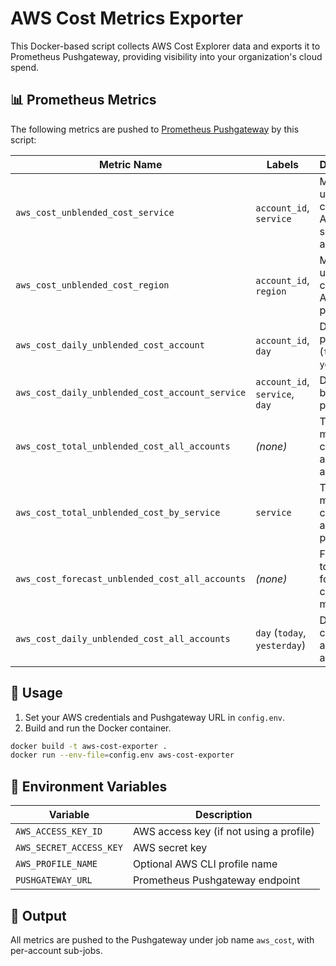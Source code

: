 # AWS Cost Metrics Exporter

This Docker-based script collects AWS Cost Explorer data and exports it to Prometheus Pushgateway, providing visibility into your organization's cloud spend.

## 📊 Prometheus Metrics

The following metrics are pushed to [Prometheus Pushgateway](https://prometheus.io/docs/practices/pushing/) by this script:

| Metric Name                                      | Labels                                | Description                                      |
|--------------------------------------------------|----------------------------------------|--------------------------------------------------|
| `aws_cost_unblended_cost_service`               | `account_id`, `service`               | Monthly unblended cost by AWS service per account |
| `aws_cost_unblended_cost_region`                | `account_id`, `region`                | Monthly unblended cost by AWS region per account |
| `aws_cost_daily_unblended_cost_account`         | `account_id`, `day`                   | Daily cost per account (`today`, `yesterday`)    |
| `aws_cost_daily_unblended_cost_account_service` | `account_id`, `service`, `day`        | Daily cost by service per account                |
| `aws_cost_total_unblended_cost_all_accounts`    | *(none)*                              | Total monthly cost across all AWS accounts       |
| `aws_cost_total_unblended_cost_by_service`      | `service`                             | Total monthly cost across all accounts per service |
| `aws_cost_forecast_unblended_cost_all_accounts` | *(none)*                              | Forecasted total cost for the current month      |
| `aws_cost_daily_unblended_cost_all_accounts`    | `day` (`today`, `yesterday`)          | Daily total cost across all AWS accounts         |

## 🐳 Usage

1. Set your AWS credentials and Pushgateway URL in `config.env`.
2. Build and run the Docker container.

```bash
docker build -t aws-cost-exporter .
docker run --env-file=config.env aws-cost-exporter
```

## 🔧 Environment Variables

| Variable            | Description                              |
|---------------------|------------------------------------------|
| `AWS_ACCESS_KEY_ID` | AWS access key (if not using a profile)  |
| `AWS_SECRET_ACCESS_KEY` | AWS secret key                       |
| `AWS_PROFILE_NAME`  | Optional AWS CLI profile name            |
| `PUSHGATEWAY_URL`   | Prometheus Pushgateway endpoint          |

## 📁 Output

All metrics are pushed to the Pushgateway under job name `aws_cost`, with per-account sub-jobs.